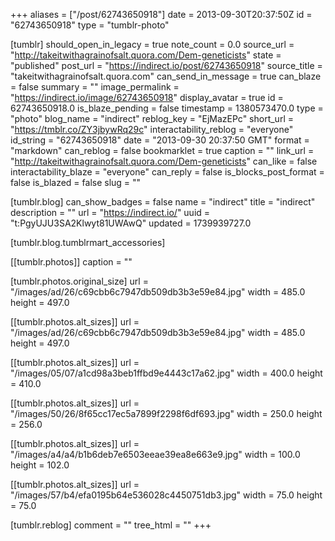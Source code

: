 +++
aliases = ["/post/62743650918"]
date = 2013-09-30T20:37:50Z
id = "62743650918"
type = "tumblr-photo"

[tumblr]
should_open_in_legacy = true
note_count = 0.0
source_url = "http://takeitwithagrainofsalt.quora.com/Dem-geneticists"
state = "published"
post_url = "https://indirect.io/post/62743650918"
source_title = "takeitwithagrainofsalt.quora.com"
can_send_in_message = true
can_blaze = false
summary = ""
image_permalink = "https://indirect.io/image/62743650918"
display_avatar = true
id = 62743650918.0
is_blaze_pending = false
timestamp = 1380573470.0
type = "photo"
blog_name = "indirect"
reblog_key = "EjMazEPc"
short_url = "https://tmblr.co/ZY3jbywRq29c"
interactability_reblog = "everyone"
id_string = "62743650918"
date = "2013-09-30 20:37:50 GMT"
format = "markdown"
can_reblog = false
bookmarklet = true
caption = ""
link_url = "http://takeitwithagrainofsalt.quora.com/Dem-geneticists"
can_like = false
interactability_blaze = "everyone"
can_reply = false
is_blocks_post_format = false
is_blazed = false
slug = ""

[tumblr.blog]
can_show_badges = false
name = "indirect"
title = "indirect"
description = ""
url = "https://indirect.io/"
uuid = "t:PgyUJU3SA2Klwyt81UWAwQ"
updated = 1739939727.0

[tumblr.blog.tumblrmart_accessories]

[[tumblr.photos]]
caption = ""

[tumblr.photos.original_size]
url = "/images/ad/26/c69cbb6c7947db509db3b3e59e84.jpg"
width = 485.0
height = 497.0

[[tumblr.photos.alt_sizes]]
url = "/images/ad/26/c69cbb6c7947db509db3b3e59e84.jpg"
width = 485.0
height = 497.0

[[tumblr.photos.alt_sizes]]
url = "/images/05/07/a1cd98a3beb1ffbd9e4443c17a62.jpg"
width = 400.0
height = 410.0

[[tumblr.photos.alt_sizes]]
url = "/images/50/26/8f65cc17ec5a7899f2298f6df693.jpg"
width = 250.0
height = 256.0

[[tumblr.photos.alt_sizes]]
url = "/images/a4/a4/b1b6deb7e6503eeae39ea8e663e9.jpg"
width = 100.0
height = 102.0

[[tumblr.photos.alt_sizes]]
url = "/images/57/b4/efa0195b64e536028c4450751db3.jpg"
width = 75.0
height = 75.0

[tumblr.reblog]
comment = ""
tree_html = ""
+++
